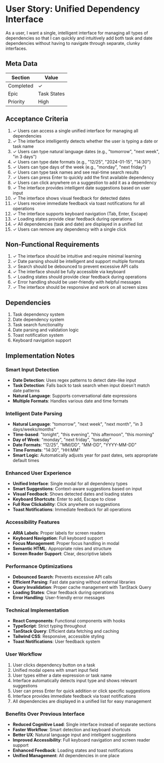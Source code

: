 # User Story: Unified Dependency Interface

As a user, I want a single, intelligent interface for managing all types of dependencies so that I can quickly and intuitively add both task and date dependencies without having to navigate through separate, clunky interfaces.

## Meta Data
| Section | Value |
| ------- | ----- |
| Completed | ✓ |
| Epic | Task States |
| Priority | High |

## Acceptance Criteria

1. ✓ Users can access a single unified interface for managing all dependencies
2. ✓ The interface intelligently detects whether the user is typing a date or task name
3. ✓ Users can type natural language dates (e.g., "tomorrow", "next week", "in 3 days")
4. ✓ Users can type date formats (e.g., "12/25", "2024-01-15", "14:30")
5. ✓ Users can type days of the week (e.g., "monday", "next friday")
6. ✓ Users can type task names and see real-time search results
7. ✓ Users can press Enter to quickly add the first available dependency
8. ✓ Users can click anywhere on a suggestion to add it as a dependency
9. ✓ The interface provides intelligent date suggestions based on user input
10. ✓ The interface shows visual feedback for detected dates
11. ✓ Users receive immediate feedback via toast notifications for all operations
12. ✓ The interface supports keyboard navigation (Tab, Enter, Escape)
13. ✓ Loading states provide clear feedback during operations
14. ✓ All dependencies (task and date) are displayed in a unified list
15. ✓ Users can remove any dependency with a single click

## Non-Functional Requirements

1. ✓ The interface should be intuitive and require minimal learning
2. ✓ Date parsing should be intelligent and support multiple formats
3. ✓ Search should be debounced to prevent excessive API calls
4. ✓ The interface should be fully accessible via keyboard
5. ✓ Loading states should provide clear feedback during operations
6. ✓ Error handling should be user-friendly with helpful messages
7. ✓ The interface should be responsive and work on all screen sizes

## Dependencies

1. Task dependency system
2. Date dependency system
3. Task search functionality
4. Date parsing and validation logic
5. Toast notification system
6. Keyboard navigation support

## Implementation Notes

### Smart Input Detection
- **Date Detection**: Uses regex patterns to detect date-like input
- **Task Detection**: Falls back to task search when input doesn't match date patterns
- **Natural Language**: Supports conversational date expressions
- **Multiple Formats**: Handles various date and time formats

### Intelligent Date Parsing
- **Natural Language**: "tomorrow", "next week", "next month", "in 3 days/weeks/months"
- **Time-based**: "tonight", "this evening", "this afternoon", "this morning"
- **Day of Week**: "monday", "next friday", "tuesday"
- **Date Formats**: "12/25", "MM/DD", "MM-DD", "YYYY-MM-DD"
- **Time Formats**: "14:30", "HH:MM"
- **Smart Logic**: Automatically adjusts year for past dates, sets appropriate default times

### Enhanced User Experience
- **Unified Interface**: Single modal for all dependency types
- **Smart Suggestions**: Context-aware suggestions based on input
- **Visual Feedback**: Shows detected dates and loading states
- **Keyboard Shortcuts**: Enter to add, Escape to close
- **Full Row Clickability**: Click anywhere on suggestions
- **Toast Notifications**: Immediate feedback for all operations

### Accessibility Features
- **ARIA Labels**: Proper labels for screen readers
- **Keyboard Navigation**: Full keyboard support
- **Focus Management**: Proper focus handling in modal
- **Semantic HTML**: Appropriate roles and structure
- **Screen Reader Support**: Clear, descriptive labels

### Performance Optimizations
- **Debounced Search**: Prevents excessive API calls
- **Efficient Parsing**: Fast date parsing without external libraries
- **Query Invalidation**: Proper cache management with TanStack Query
- **Loading States**: Clear feedback during operations
- **Error Handling**: User-friendly error messages

### Technical Implementation
- **React Components**: Functional components with hooks
- **TypeScript**: Strict typing throughout
- **TanStack Query**: Efficient data fetching and caching
- **Tailwind CSS**: Responsive, accessible styling
- **Toast Notifications**: User feedback system

### User Workflow
1. User clicks dependency button on a task
2. Unified modal opens with smart input field
3. User types either a date expression or task name
4. Interface automatically detects input type and shows relevant suggestions
5. User can press Enter for quick addition or click specific suggestions
6. Interface provides immediate feedback via toast notifications
7. All dependencies are displayed in a unified list for easy management

### Benefits Over Previous Interface
- **Reduced Cognitive Load**: Single interface instead of separate sections
- **Faster Workflow**: Smart detection and keyboard shortcuts
- **Better UX**: Natural language input and intelligent suggestions
- **Improved Accessibility**: Full keyboard navigation and screen reader support
- **Enhanced Feedback**: Loading states and toast notifications
- **Unified Management**: All dependencies in one place 
